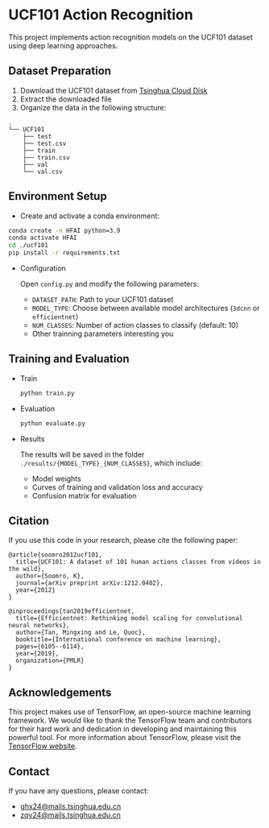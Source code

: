 # UCF101 Action Recognition

This project implements action recognition models on the UCF101 dataset using deep learning approaches.

## Dataset Preparation

1. Download the UCF101 dataset from [Tsinghua Cloud Disk](https://cloud.tsinghua.edu.cn/d/2afbc470efce40c08b22/)
2. Extract the downloaded file
3. Organize the data in the following structure:

```
.
└── UCF101
    ├── test
    ├── test.csv
    ├── train
    ├── train.csv
    ├── val
    └── val.csv
```

## Environment Setup

- Create and activate a conda environment:

```bash
conda create -n HFAI python=3.9
conda activate HFAI
cd ./ucf101
pip install -r requirements.txt
```

- Configuration

    Open `config.py` and modify the following parameters:
   - `DATASET_PATH`: Path to your UCF101 dataset
   - `MODEL_TYPE`: Choose between available model architectures (`3dcnn` or `efficientnet`)
   - `NUM_CLASSES`: Number of action classes to classify (default: 10)
   - Other trainning parameters interesting you

## Training and Evaluation

- Train

    ```bash
    python train.py
    ```

- Evaluation

    ```bash
    python evaluate.py
    ```

- Results

    The results will be saved in the folder `./results/{MODEL_TYPE}_{NUM_CLASSES}`, which include:

    - Model weights
    - Curves of training and validation loss and accuracy 
    - Confusion matrix for evaluation

## Citation
If you use this code in your research, please cite the following paper:
```
@article{soomro2012ucf101,
  title={UCF101: A dataset of 101 human actions classes from videos in the wild},
  author={Soomro, K},
  journal={arXiv preprint arXiv:1212.0402},
  year={2012}
}
```
```
@inproceedings{tan2019efficientnet,
  title={Efficientnet: Rethinking model scaling for convolutional neural networks},
  author={Tan, Mingxing and Le, Quoc},
  booktitle={International conference on machine learning},
  pages={6105--6114},
  year={2019},
  organization={PMLR}
}

```

## Acknowledgements

This project makes use of TensorFlow, an open-source machine learning framework. We would like to thank the TensorFlow team and contributors for their hard work and dedication in developing and maintaining this powerful tool. For more information about TensorFlow, please visit the [TensorFlow website](https://www.tensorflow.org/).

## Contact
If you have any questions, please contact:
- ghx24@mails.tsinghua.edu.cn
- zqy24@mails.tsinghua.edu.cn
